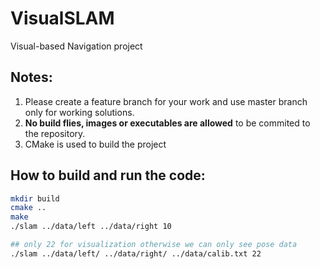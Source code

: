 # VisualSLAM
Visual-based Navigation project

## Notes:
1. Please create a feature branch for your work and use master branch only for working solutions. 
2. **No build flies, images or executables are allowed** to be commited to the repository.
3. CMake is used to build the project

## How to build and run the code:
```bash
mkdir build
cmake ..
make
./slam ../data/left ../data/right 10

## only 22 for visualization otherwise we can only see pose data
./slam ../data/left/ ../data/right/ ../data/calib.txt 22
```


